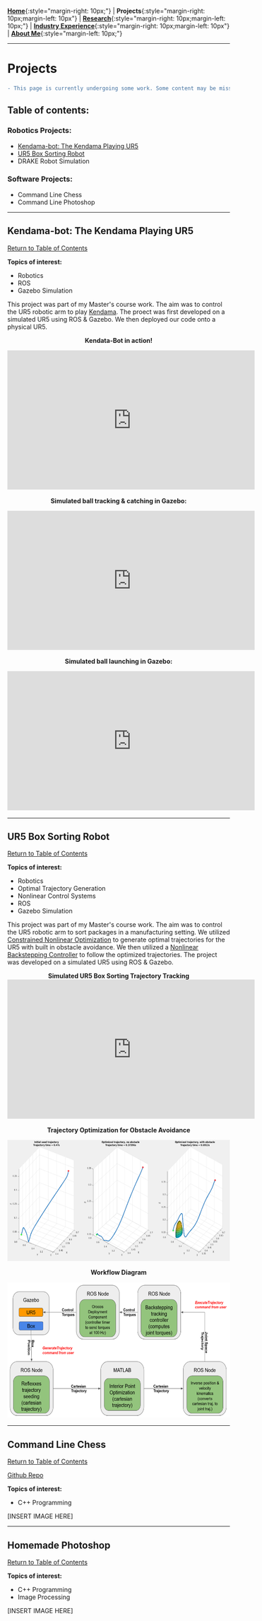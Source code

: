 [**Home**](../index.md){:style="margin-right: 10px;"}
|
**Projects**{:style="margin-right: 10px;margin-left: 10px"}
|
[**Research**](../research/index.md){:style="margin-right: 10px;margin-left: 10px;"}
|
[**Industry Experience**](../industryExperience/index.md){:style="margin-right: 10px;margin-left: 10px"}
|
[**About Me**](../aboutMe/index.md){:style="margin-left: 10px;"}

___

# Projects

```diff
- This page is currently undergoing some work. Some content may be missing or incomplete.
```

## Table of contents:
### Robotics Projects:
- [Kendama-bot: The Kendama Playing UR5](#kendama-bot-the-kendama-playing-ur5)
- [UR5 Box Sorting Robot](#ur5-box-sorting-robot)
- DRAKE Robot Simulation

### Software Projects:
- Command Line Chess
- Command Line Photoshop

___
## Kendama-bot: The Kendama Playing UR5

[Return to Table of Contents](#table-of-contents)

**Topics of interest:**
- Robotics
- ROS
- Gazebo Simulation

This project was part of my Master's course work. The aim was to control the UR5 robotic arm to play [Kendama](https://en.wikipedia.org/wiki/Kendama). The proect was first developed on a simulated UR5 using ROS & Gazebo. We then deployed our code onto a physical UR5.

<p align="center">
<strong>Kendata-Bot in action!</strong>
</p>

<p align="center">
<iframe width="560" height="315" src="https://www.youtube.com/embed/W81ucJehiYE" title="YouTube video player" frameborder="0" allow="accelerometer; autoplay; clipboard-write; encrypted-media; gyroscope; picture-in-picture" allowfullscreen></iframe>
</p>

<p align="center">
<strong>Simulated ball tracking & catching in Gazebo:</strong>
</p>

<p align="center">
<iframe width="560" height="315" src="https://www.youtube.com/embed/dfKX0M3ABXM" title="YouTube video player" frameborder="0" allow="accelerometer; autoplay; clipboard-write; encrypted-media; gyroscope; picture-in-picture" allowfullscreen></iframe>
</p>

<p align="center">
<strong>Simulated ball launching in Gazebo:</strong>
</p>

<p align="center">
<iframe width="560" height="315" src="https://www.youtube.com/embed/3MrRn420GkI" title="YouTube video player" frameborder="0" allow="accelerometer; autoplay; clipboard-write; encrypted-media; gyroscope; picture-in-picture" allowfullscreen></iframe>
</p>

___
## UR5 Box Sorting Robot

[Return to Table of Contents](#table-of-contents)

**Topics of interest:**
- Robotics
- Optimal Trajectory Generation
- Nonlinear Control Systems
- ROS
- Gazebo Simulation

This project was part of my Master's course work. The aim was to control the UR5 robotic arm to sort packages in a manufacturing setting. We utilized [Constrained Nonlinear Optimization](https://en.wikipedia.org/wiki/Nonlinear_programming) to generate optimal trajectories for the UR5 with built in obstacle avoidance. We then utilized a [Nonlinear Backstepping Controller](https://en.wikipedia.org/wiki/Backstepping) to follow the optimized trajectories. The project was developed on a simulated UR5 using ROS & Gazebo.

<p align="center">
<strong>Simulated UR5 Box Sorting Trajectory Tracking</strong>

<iframe width="560" height="315" src="https://www.youtube.com/embed/3Oi9Dar5aA8" title="YouTube video player" frameborder="0" allow="accelerometer; autoplay; clipboard-write; encrypted-media; gyroscope; picture-in-picture" allowfullscreen></iframe>
</p>

<p align="center">
<strong>Trajectory Optimization for Obstacle Avoidance</strong>
</p>

<p align="center">
<img width="617" height="274" src="../pics/UR5-box-sorting/Trajectory-Optimization.png">
</p>

<p align="center">
<strong>Workflow Diagram</strong>
</p>

<p align="center">
<img width="617" height="307" src="../pics/UR5-box-sorting/logic-diagram.png">
</p>


___
## Command Line Chess

[Return to Table of Contents](#table-of-contents)

[Github Repo](https://github.com/Nick7244/RobotArmOptimalControl)

**Topics of interest:**
- C++ Programming

[INSERT IMAGE HERE]
___

## Homemade Photoshop

[Return to Table of Contents](#table-of-contents)

**Topics of interest:**
- C++ Programming
- Image Processing

[INSERT IMAGE HERE]
